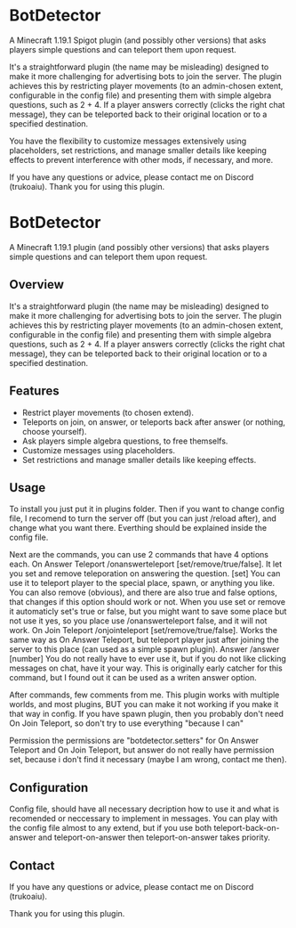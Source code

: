 # BotDetector
A Minecraft 1.19.1 Spigot plugin (and possibly other versions) that asks players simple questions and can teleport them upon request.

It's a straightforward plugin (the name may be misleading) designed to make it more challenging for advertising bots to join the server. The plugin achieves this by restricting player movements (to an admin-chosen extent, configurable in the config file) and presenting them with simple algebra questions, such as 2 + 4. If a player answers correctly (clicks the right chat message), they can be teleported back to their original location or to a specified destination.

You have the flexibility to customize messages extensively using placeholders, set restrictions, and manage smaller details like keeping effects to prevent interference with other mods, if necessary, and more.

If you have any questions or advice, please contact me on Discord (trukoaiu).
Thank you for using this plugin.

# BotDetector

A Minecraft 1.19.1 plugin (and possibly other versions) that asks players simple questions and can teleport them upon request.

## Overview

It's a straightforward plugin (the name may be misleading) designed to make it more challenging for advertising bots to join the server. The plugin achieves this by restricting player movements (to an admin-chosen extent, configurable in the config file) and presenting them with simple algebra questions, such as 2 + 4. If a player answers correctly (clicks the right chat message), they can be teleported back to their original location or to a specified destination.

## Features

- Restrict player movements (to chosen extend).
- Teleports on join, on answer, or teleports back after answer (or nothing, choose yourself).
- Ask players simple algebra questions, to free themselfs.
- Customize messages using placeholders.
- Set restrictions and manage smaller details like keeping effects.

## Usage

To install you just put it in plugins folder. Then if you want to change config file, I recomend to turn the server off (but you can just /reload after), and change what you want there. Everthing should be explained inside the config file.

Next are the commands, you can use 2 commands that have 4 options each.
On Answer Teleport
/onanswerteleport [set/remove/true/false].
It let you set and remove teleporation on answering the question. 
[set] You can use it to teleport player to the special place, spawn, or anything you like. You can also remove (obvious), and there are also true and false options, that changes if this option should work or not. When you use set or remove it automaticly set's true or false, but you might want to save some place but not use it yes, so you place use /onanswerteleport false, and it will not work.
On Join Teleport
/onjointeleport [set/remove/true/false].
Works the same way as On Answer Teleport, but teleport player just after joining the server to this place (can used as a simple spawn plugin).
Answer
/answer [number]
You do not really have to ever use it, but if you do not like clicking messages on chat, have it your way. This is originally early catcher for this command, but I found out it can be used as a writen answer option.

After commands, few comments from me.
This plugin works with multiple worlds, and most plugins, BUT you can make it not working if you make it that way in config.
If you have spawn plugin, then you probably don't need On Join Teleport, so don't try to use everything "because I can" 

Permission
the permissions are "botdetector.setters" for On Answer Teleport and On Join Teleport, but answer do not really have permission set, because i don't find it necessary (maybe I am wrong, contact me then).

## Configuration

Config file, should have all necessary decription how to use it and what is recomended or neccessary to implement in messages. You can play with the config file almost to any extend, but if you use both teleport-back-on-answer and teleport-on-answer then teleport-on-answer takes priority.

## Contact

If you have any questions or advice, please contact me on Discord (trukoaiu).

Thank you for using this plugin.
